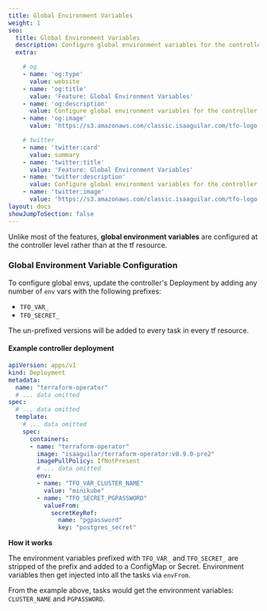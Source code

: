 ```yaml
---
title: Global Environment Variables
weight: 1
seo:
  title: Global Environment Variables
  description: Configure global environment variables for the controller to inject into all workflows
  extra:

    # og
    - name: 'og:type'
      value: website
    - name: 'og:title'
      value: 'Feature: Global Environment Variables'
    - name: 'og:description'
      value: Configure global environment variables for the controller to inject into all workflows
    - name: 'og:image'
      value: 'https://s3.amazonaws.com/classic.isaaguilar.com/tfo-logo-cir.png'

    # twitter
    - name: 'twitter:card'
      value: summary
    - name: 'twitter:title'
      value: 'Feature: Global Environment Variables'
    - name: 'twitter:description'
      value: Configure global environment variables for the controller to inject into all workflows
    - name: 'twitter:image'
      value: 'https://s3.amazonaws.com/classic.isaaguilar.com/tfo-logo-cir.png'
layout: docs
showJumpToSection: false
---
```


Unlike most of the features, **global environment variables** are configured at the controller level
rather than at the tf resource.

### Global Environment Variable Configuration

To configure global envs, update the controller's Deployment by adding any number of `env` vars with the
following prefixes:

- `TFO_VAR_`
- `TFO_SECRET_`


The un-prefixed versions will be added to every task in every tf resource.

#### Example controller deployment

```yaml
apiVersion: apps/v1
kind: Deployment
metadata:
  name: "terraform-operator"
  # ... data omitted
spec:
  # ... data omitted
  template:
    # ... data omitted
    spec:
      containers:
      - name: "terraform-operator"
        image: "isaaguilar/terraform-operator:v0.9.0-pre2"
        imagePullPolicy: IfNotPresent
        # ... data omitted
        env:
        - name: "TFO_VAR_CLUSTER_NAME"
          value: "minikube"
        - name: "TFO_SECRET_PGPASSWORD"
          valueFrom:
            secretKeyRef:
              name: "pgpassword"
              key: "postgres_secret"
```

**How it works**

The environment variables prefixed with `TFO_VAR_` and `TFO_SECRET_` are stripped of the prefix and added
to a ConfigMap or Secret. Environment variables then get injected into all the tasks via `envFrom`.

From the example above, tasks would get the environment variables: `CLUSTER_NAME` and `PGPASSWORD`.
